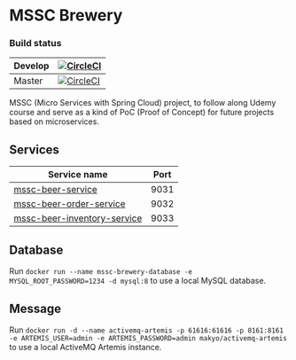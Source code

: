 # MSSC Brewery

### Build status

| Develop | [![CircleCI](https://dl.circleci.com/status-badge/img/gh/migmolrod/mssc-brewery/tree/develop.svg?style=svg)](https://dl.circleci.com/status-badge/redirect/gh/migmolrod/mssc-brewery/tree/develop) |
|---------|----------------------------------------------------------------------------------------------------------------------------------------------------------------------------------------------------|
| Master  | [![CircleCI](https://dl.circleci.com/status-badge/img/gh/migmolrod/mssc-brewery/tree/master.svg?style=svg)](https://dl.circleci.com/status-badge/redirect/gh/migmolrod/mssc-brewery/tree/master)   |

MSSC (Micro Services with Spring Cloud) project, to follow along Udemy course and serve as a kind of PoC (Proof of
Concept) for future projects based on microservices.

## Services

| Service name                                                          | Port |
|-----------------------------------------------------------------------|------|
| [mssc-beer-service](./services/mssc-beer-service)                     | 9031 |
| [mssc-beer-order-service](./services/mssc-beer-order-service)         | 9032 |
| [mssc-beer-inventory-service](./services/mssc-beer-inventory-service) | 9033 |

## Database

Run `docker run --name mssc-brewery-database -e MYSQL_ROOT_PASSWORD=1234 -d mysql:8` to use a local MySQL database.

## Message

Run `docker run -d --name activemq-artemis -p 61616:61616 -p 8161:8161 -e ARTEMIS_USER=admin -e ARTEMIS_PASSWORD=admin makyo/activemq-artemis` to use a local ActiveMQ Artemis instance.
